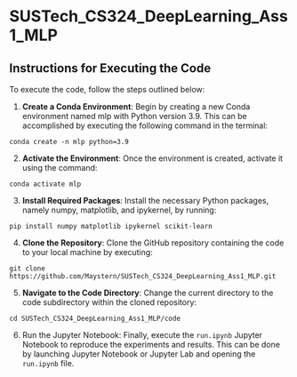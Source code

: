 # SUSTech_CS324_DeepLearning_Ass1_MLP
## Instructions for Executing the Code
To execute the code, follow the steps outlined below:

1. **Create a Conda Environment**: Begin by creating a new Conda environment named mlp with Python version 3.9. This can be accomplished by executing the following command in the terminal:

```
conda create -n mlp python=3.9
```

2. **Activate the Environment**: Once the environment is created, activate it using the command:
```
conda activate mlp
```
3. **Install Required Packages**: Install the necessary Python packages, namely numpy, matplotlib, and ipykernel, by running:
```
pip install numpy matplotlib ipykernel scikit-learn
```
4. **Clone the Repository**: Clone the GitHub repository containing the code to your local machine by executing:
```
git clone https://github.com/Maystern/SUSTech_CS324_DeepLearning_Ass1_MLP.git
```
5. **Navigate to the Code Directory**: Change the current directory to the code subdirectory within the cloned repository:
```
cd SUSTech_CS324_DeepLearning_Ass1_MLP/code
```
6. Run the Jupyter Notebook: Finally, execute the `run.ipynb` Jupyter Notebook to reproduce the experiments and results. This can be done by launching Jupyter Notebook or Jupyter Lab and opening the `run.ipynb` file.